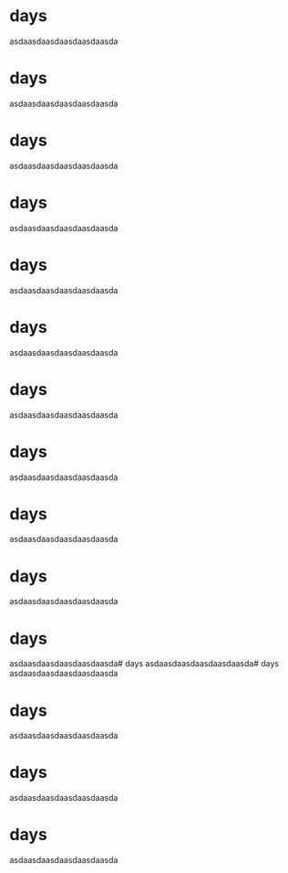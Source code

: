 # days

asdaasdaasdaasdaasdaasda

# days

asdaasdaasdaasdaasdaasda

# days

asdaasdaasdaasdaasdaasda

# days

asdaasdaasdaasdaasdaasda

# days

asdaasdaasdaasdaasdaasda

# days

asdaasdaasdaasdaasdaasda

# days

asdaasdaasdaasdaasdaasda

# days

asdaasdaasdaasdaasdaasda

# days

asdaasdaasdaasdaasdaasda

# days

asdaasdaasdaasdaasdaasda

# days

asdaasdaasdaasdaasdaasda# days
asdaasdaasdaasdaasdaasda# days
asdaasdaasdaasdaasdaasda

# days

asdaasdaasdaasdaasdaasda

# days

asdaasdaasdaasdaasdaasda

# days

asdaasdaasdaasdaasdaasda
